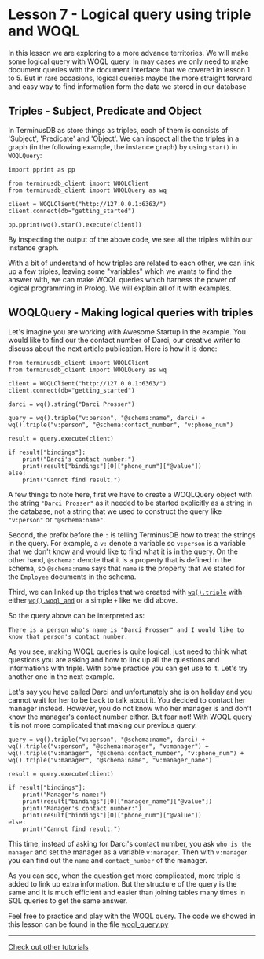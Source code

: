 # Lesson 7 - Logical query using triple and WOQL

In this lesson we are exploring to a more advance territories. We will make some logical query with WOQL query. In may cases we only need to make document queries with the document interface that we covered in lesson 1 to 5. But in rare occasions, logical queries maybe the more straight forward and easy way to find information form the data we stored in our database

## Triples - Subject, Predicate and Object

In TerminusDB as store things as triples, each of them is consists of 'Subject', 'Predicate' and 'Object'. We can inspect all the the triples in a graph (in the following example, the instance graph) by using `star()` in `WOQLQuery`:

```
import pprint as pp

from terminusdb_client import WOQLClient
from terminusdb_client import WOQLQuery as wq

client = WOQLClient("http://127.0.0.1:6363/")
client.connect(db="getting_started")

pp.pprint(wq().star().execute(client))
```

By inspecting the output of the above code, we see all the triples within our instance graph.

With a bit of understand of how triples are related to each other, we can link up a few triples, leaving some "variables" which we wants to find the answer with, we can make WOQL queries which harness the power of logical programming in Prolog. We will explain all of it with examples.

## WOQLQuery - Making logical queries with triples

Let's imagine you are working with Awesome Startup in the example. You would like to find our the contact number of Darci, our creative writer to discuss about the next article publication. Here is how it is done:

```
from terminusdb_client import WOQLClient
from terminusdb_client import WOQLQuery as wq

client = WOQLClient("http://127.0.0.1:6363/")
client.connect(db="getting_started")

darci = wq().string("Darci Prosser")

query = wq().triple("v:person", "@schema:name", darci) + wq().triple("v:person", "@schema:contact_number", "v:phone_num")

result = query.execute(client)

if result["bindings"]:
    print("Darci's contact number:")
    print(result["bindings"][0]["phone_num"]["@value"])
else:
    print("Cannot find result.")

```

A few things to note here, first we have to create a WOQLQuery object with the string `"Darci Prosser"` as it needed to be started explicitly as a string in the database, not a string that we used to construct the query like `"v:person"` or `"@schema:name"`.

Second, the prefix before the `:` is telling TerminusDB how to treat the strings in the query. For example, a `v:` denote a variable so `v:person` is a variable that we don't know and would like to find what it is in the query. On the other hand, `@schema:` denote that it is a property that is defined in the schema, so `@schema:name` says that `name` is the property that we stated for the `Employee` documents in the schema.

Third, we can linked up the triples that we created with [`wq().triple`](https://terminusdb.com/docs/guides/reference-guides/python-client-reference/terminusdb_client.woqlquery) with either [`wq().woql_and`](https://terminusdb.com/docs/guides/reference-guides/python-client-reference/terminusdb_client.woqlquery) or a simple `+` like we did above.

So the query above can be interpreted as:

`There is a person who's name is "Darci Prosser" and I would like to know that person's contact number.`

As you see, making WOQL queries is quite logical, just need to think what questions you are asking and how to link up all the questions and informations with triple. With some practice you can get use to it. Let's try another one in the next example.

Let's say you have called Darci and unfortunately she is on holiday and you cannot wait for her to be back to talk about it. You decided to contact her manager instead. However, you do not know who her manager is and don't know the manager's contact number either. But fear not! With WOQL query it is not more complicated that making our previous query.

```
query = wq().triple("v:person", "@schema:name", darci) + wq().triple("v:person", "@schema:manager", "v:manager") + wq().triple("v:manager", "@schema:contact_number", "v:phone_num") + wq().triple("v:manager", "@schema:name", "v:manager_name")

result = query.execute(client)

if result["bindings"]:
    print("Manager's name:")
    print(result["bindings"][0]["manager_name"]["@value"])
    print("Manager's contact number:")
    print(result["bindings"][0]["phone_num"]["@value"])
else:
    print("Cannot find result.")
```

This time, instead of asking for Darci's contact number, you ask `who is the manager` and set the manager as a variable `v:manager`. Then with `v:manager` you can find out the `name` and `contact_number` of the manager.

As you can see, when the question get more complicated, more triple is added to link up extra information. But the structure of the query is the same and it is much efficient and easier than joining tables many times in SQL queries to get the same answer.

Feel free to practice and play with the WOQL query. The code we showed in this lesson can be found in the file [woql_query.py](woql_query.py)

---

[Check out other tutorials](README.md)
